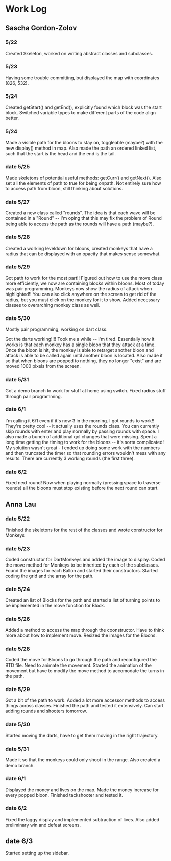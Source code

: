 # Work Log

## Sascha Gordon-Zolov

### 5/22

Created Skeleton, worked on writing abstract classes and subclasses. 

### 5/23

Having some trouble committing, but displayed the map with coordinates (826, 532).

### 5/24

Created getStart() and getEnd(), explicitly found which block was the start block. Switched variable types to make different parts of the code align better. 

### 5/24

Made a visible path for the bloons to stay on, toggleable (maybe?) with the new display() method in map. Also made the path an ordered linked list, such that the start is the head and the end is the tail. 

### date 5/25

Made skeletons of potential useful methods: getCurr() and getNext(). Also set all the elements of path to true for being onpath. Not entirely sure how to access path from bloon, still thinking about solutions. 

### date 5/27

Created a new class called "rounds". The idea is that each wave will be contained in a "Round" -- I'm oping that this may fix the problem of Round being able to access the path as the rounds will have a path (maybe?). 

### date 5/28

Created a working leveldown for bloons, created monkeys that have a radius that can be displayed with an opacity that makes sense somewhat. 

### date 5/29

Got path to work for the most part!! Figured out how to use the move class more efficiently, we now are containing blocks within bloons. Most of today was pair programming. 
Monkeys now show the radius of attack when highlighted!! You can also click anywhere on the screen to get rid of the radius, but you must click on the monkey for it to show. Added necessary classes to overarching monkey class as well. 

### date 5/30
Mostly pair programming, working on dart class.

Got the darts working!!!! Took me a while -- I'm tired. Essentially how it works is that each monkey has a single bloon that they attack at a time. Once the bloon is hit, the monkey is able to retarget another bloon and attack is able to be called again until another bloon is located. Also made it so that when bloons are popped to nothing, they no longer "exist" and are moved 1000 pixels from the screen.

### date 5/31
Got a demo branch to work for stuff at home using switch. Fixed radius stuff through pair programming. 

### date 6/1
I'm calling it 6/1 even if it's now 3 in the morning. I got rounds to work!! They're pretty cool -- it actually uses the rounds class. You can currently skip rounds with enter and play normally by passing rounds with space. I also made a bunch of additional qol changes that were missing. Spent a long time getting the timing to work for the bloons -- it's sorta complicated! My solution wasn't great - I ended up doing some work with the numbers and then truncated the timer so that rounding errors wouldn't mess with any results. There are currently 3 working rounds (the first three).  

### date 6/2
Fixed next round! Now when playing normally (pressing space to traverse rounds) all the bloons must stop existing before the next round can start. 

## Anna Lau

### date 5/22

Finished the skeletons for the rest of the classes and wrote constructor for Monkeys

### date 5/23

Coded constructor for DartMonkeys and added the image to display. Coded the move method for Monkeys to be inherited by each of the subclasses.
Found the images for each Ballon and started their constructors. Started coding the grid and the array for the path.

### date 5/24
Created an list of Blocks for the path and started a list of turning points to be implemented in the move function for Block.

### date 5/26
Added a method to access the map through the coonstructor. Have to think more about how to implement move. Resized the images for the Bloons.

### date 5/28
Coded the move for Bloons to go through the path and reconfigured the BTD file. Need to animate the movement.
Started the animation of the movement but have to modify the move method to accomodate the turns in the path.

### date 5/29
Got a bit of the path to work. Added a lot more accessor methods to access things across classes.
Finished the path and tested it extensively. Can start adding rounds and shooters tomorrow.

### date 5/30
Started moving the darts, have to get them moving in the right trajectory.

### date 5/31
Made it so that the monkeys could only shoot in the range. Also created a demo branch.

### date 6/1
Displayed the money and lives on the map. Made the money increase for every popped bloon.
Finished tackshooter and tested it.

### date 6/2
Fixed the laggy display and implemented subtraction of lives. Also added preliminary win and defeat screens.

## date 6/3
Started setting up the sidebar.
